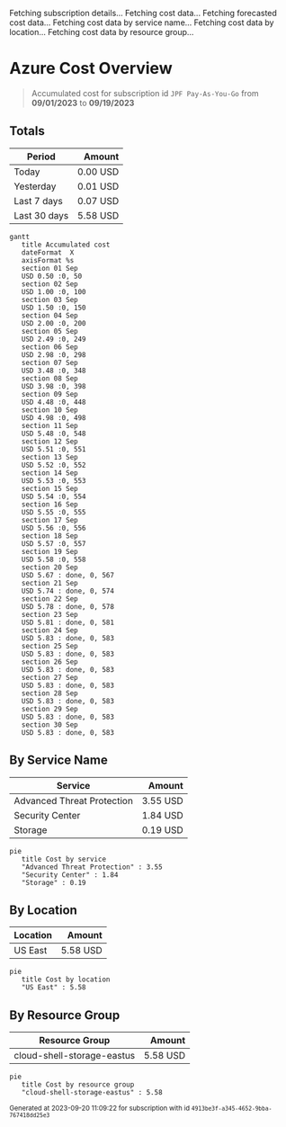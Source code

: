 Fetching subscription details...
Fetching cost data...
Fetching forecasted cost data...
Fetching cost data by service name...
Fetching cost data by location...
Fetching cost data by resource group...
# Azure Cost Overview

> Accumulated cost for subscription id `JPF Pay-As-You-Go` from **09/01/2023** to **09/19/2023**

## Totals

|Period|Amount|
|---|---:|
|Today|0.00 USD|
|Yesterday|0.01 USD|
|Last 7 days|0.07 USD|
|Last 30 days|5.58 USD|

```mermaid
gantt
   title Accumulated cost
   dateFormat  X
   axisFormat %s
   section 01 Sep
   USD 0.50 :0, 50
   section 02 Sep
   USD 1.00 :0, 100
   section 03 Sep
   USD 1.50 :0, 150
   section 04 Sep
   USD 2.00 :0, 200
   section 05 Sep
   USD 2.49 :0, 249
   section 06 Sep
   USD 2.98 :0, 298
   section 07 Sep
   USD 3.48 :0, 348
   section 08 Sep
   USD 3.98 :0, 398
   section 09 Sep
   USD 4.48 :0, 448
   section 10 Sep
   USD 4.98 :0, 498
   section 11 Sep
   USD 5.48 :0, 548
   section 12 Sep
   USD 5.51 :0, 551
   section 13 Sep
   USD 5.52 :0, 552
   section 14 Sep
   USD 5.53 :0, 553
   section 15 Sep
   USD 5.54 :0, 554
   section 16 Sep
   USD 5.55 :0, 555
   section 17 Sep
   USD 5.56 :0, 556
   section 18 Sep
   USD 5.57 :0, 557
   section 19 Sep
   USD 5.58 :0, 558
   section 20 Sep
   USD 5.67 : done, 0, 567
   section 21 Sep
   USD 5.74 : done, 0, 574
   section 22 Sep
   USD 5.78 : done, 0, 578
   section 23 Sep
   USD 5.81 : done, 0, 581
   section 24 Sep
   USD 5.83 : done, 0, 583
   section 25 Sep
   USD 5.83 : done, 0, 583
   section 26 Sep
   USD 5.83 : done, 0, 583
   section 27 Sep
   USD 5.83 : done, 0, 583
   section 28 Sep
   USD 5.83 : done, 0, 583
   section 29 Sep
   USD 5.83 : done, 0, 583
   section 30 Sep
   USD 5.83 : done, 0, 583
```

## By Service Name

|Service|Amount|
|---|---:|
|Advanced Threat Protection|3.55 USD|
|Security Center|1.84 USD|
|Storage|0.19 USD|

```mermaid
pie
   title Cost by service
   "Advanced Threat Protection" : 3.55
   "Security Center" : 1.84
   "Storage" : 0.19
```

## By Location

|Location|Amount|
|---|---:|
|US East|5.58 USD|

```mermaid
pie
   title Cost by location
   "US East" : 5.58
```

## By Resource Group

|Resource Group|Amount|
|---|---:|
|cloud-shell-storage-eastus|5.58 USD|

```mermaid
pie
   title Cost by resource group
   "cloud-shell-storage-eastus" : 5.58
```

<sup>Generated at 2023-09-20 11:09:22 for subscription with id `4913be3f-a345-4652-9bba-767418dd25e3`</sup>
